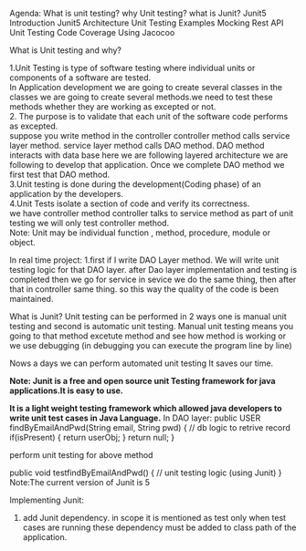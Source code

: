 Agenda:
What is unit testing?
why Unit testing?
what is Junit?
Junit5 Introduction
Junit5 Architecture
Unit Testing Examples
Mocking
Rest API Unit Testing
Code  Coverage Using Jacocoo

What is Unit testing and why?

1.Unit Testing  is type of software testing where individual units or components of a software are tested.<br/>
In Application development we are going to create several classes in the classes we are going to create several methods.we need to test these methods whether they are working as excepted or not.<br/>
2. The purpose is to validate that each unit of the software code performs as excepted.<br/>
suppose you write method in the  controller  controller method calls service layer method. service layer method  calls  DAO method. DAO method interacts with data base here we are following layered architecture  we are following to develop that application.
Once we complete DAO method we first test that DAO method.<br/>
3.Unit testing  is done during the development(Coding phase) of an application by the developers.<br/>
4.Unit Tests isolate a section of code and verify its correctness.<br/>
we have controller method controller talks to service method as part  of unit testing we will only test controller method.<br/>
Note: Unit  may be individual function , method, procedure, module or object.

In real time project:
1.first if I write DAO Layer method. We will write unit testing logic for that DAO layer. after Dao layer implementation and testing is completed then we go for service in sevice we do the same thing, then after that in controller same thing. so this way the quality  of the code is been maintained.

What is Junit?
 Unit testing can be performed in 2 ways one is manual unit testing and second is automatic unit testing.
Manual unit testing means you going to that method excetute method and see how method is working or we use debugging (in debugging you can execute the program line by line)
 
Nows a days  we can perform automated unit testing  It saves our time.

**Note: Junit is a free and open source unit Testing framework for  java applications.It is easy to use.**

**It is a light weight testing framework which allowed java developers to write unit test cases in Java Language.**
In DAO layer:
public USER findByEmailAndPwd(String email, String pwd)
{
 // db logic to retrive record
 if(isPresent)
{
 return userObj;
}
 return null;
}


perform unit testing for above method

public void testfindByEmailAndPwd()
{
// unit testing logic (using Junit)
}
Note:The  current version of Junit is 5

Implementing Junit:
1. add Junit dependency. in scope it is mentioned as  test only when test cases are running these dependency must be added to class path of the application.



